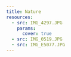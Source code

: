 ```yaml
---
title: Nature
resources:
  - src: IMG_4297.JPG
    params:
      cover: true
  - src: IMG_0519.JPG
  - src: IMG_E5077.JPG
---
```


